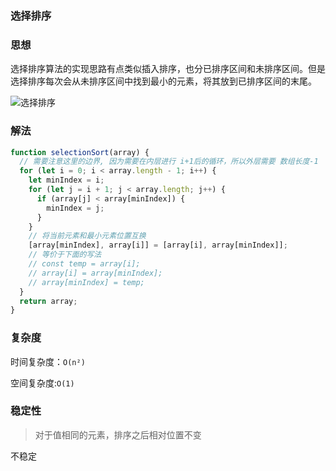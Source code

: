 ### 选择排序

### 思想

选择排序算法的实现思路有点类似插入排序，也分已排序区间和未排序区间。但是选择排序每次会从未排序区间中找到最小的元素，将其放到已排序区间的末尾。

<img :src="withBase('/选择排序.gif')" alt="选择排序" />

<script setup>
import { withBase } from 'vitepress'
</script>

### 解法

```js
function selectionSort(array) {
  // 需要注意这里的边界, 因为需要在内层进行 i+1后的循环，所以外层需要 数组长度-1
  for (let i = 0; i < array.length - 1; i++) {
    let minIndex = i;
    for (let j = i + 1; j < array.length; j++) {
      if (array[j] < array[minIndex]) {
        minIndex = j;
      }
    }
    // 将当前元素和最小元素位置互换
    [array[minIndex], array[i]] = [array[i], array[minIndex]];
    // 等价于下面的写法
    // const temp = array[i];
    // array[i] = array[minIndex];
    // array[minIndex] = temp;
  }
  return array;
}
```

### 复杂度

时间复杂度：`O(n²)`

空间复杂度:`O(1)`

### 稳定性

> 对于值相同的元素，排序之后相对位置不变

不稳定
